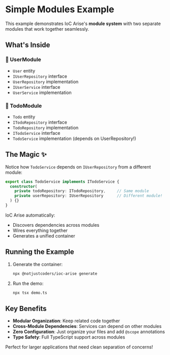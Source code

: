 # Simple Modules Example

This example demonstrates IoC Arise's **module system** with two separate modules that work together seamlessly.

## What's Inside

### 🧑 UserModule
- `User` entity
- `IUserRepository` interface
- `UserRepository` implementation
- `IUserService` interface  
- `UserService` implementation

### 📝 TodoModule
- `Todo` entity
- `ITodoRepository` interface
- `TodoRepository` implementation
- `ITodoService` interface
- `TodoService` implementation (depends on UserRepository!)

## The Magic ✨

Notice how `TodoService` depends on `IUserRepository` from a different module:

```typescript
export class TodoService implements ITodoService {
  constructor(
    private todoRepository: ITodoRepository,     // Same module
    private userRepository: IUserRepository      // Different module!
  ) {}
}
```

IoC Arise automatically:
- Discovers dependencies across modules
- Wires everything together
- Generates a unified container

## Running the Example

1. Generate the container:
   ```bash
   npx @notjustcoders/ioc-arise generate
   ```

2. Run the demo:
   ```bash
   npx tsx demo.ts
   ```

## Key Benefits

- **Modular Organization**: Keep related code together
- **Cross-Module Dependencies**: Services can depend on other modules
- **Zero Configuration**: Just organize your files and add `@scope` annotations
- **Type Safety**: Full TypeScript support across modules

Perfect for larger applications that need clean separation of concerns!